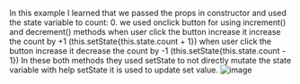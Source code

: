 In this example I learned that we passed the props in constructor and used the state variable to count: 0.
we used onclick button for using increment() and decrement() methods 
when user click the button increase it increase the count by +1
(this.setState{this.state.count + 1})
when user click the button increase it decrease the count by -1
(this.setState{this.state.count - 1})
In these both methods they  used setState to not directly mutate the state variable with help setState it is
used to update set value.
![image](https://github.com/Vasanthkarri/simplecounter/assets/95275323/578d134e-2f35-4c98-90a6-aa231f23d106)
